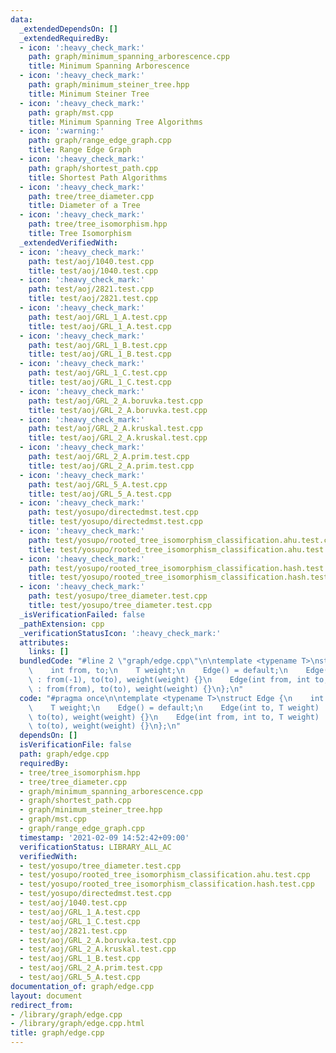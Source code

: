 ```yaml
---
data:
  _extendedDependsOn: []
  _extendedRequiredBy:
  - icon: ':heavy_check_mark:'
    path: graph/minimum_spanning_arborescence.cpp
    title: Minimum Spanning Arborescence
  - icon: ':heavy_check_mark:'
    path: graph/minimum_steiner_tree.hpp
    title: Minimum Steiner Tree
  - icon: ':heavy_check_mark:'
    path: graph/mst.cpp
    title: Minimum Spanning Tree Algorithms
  - icon: ':warning:'
    path: graph/range_edge_graph.cpp
    title: Range Edge Graph
  - icon: ':heavy_check_mark:'
    path: graph/shortest_path.cpp
    title: Shortest Path Algorithms
  - icon: ':heavy_check_mark:'
    path: tree/tree_diameter.cpp
    title: Diameter of a Tree
  - icon: ':heavy_check_mark:'
    path: tree/tree_isomorphism.hpp
    title: Tree Isomorphism
  _extendedVerifiedWith:
  - icon: ':heavy_check_mark:'
    path: test/aoj/1040.test.cpp
    title: test/aoj/1040.test.cpp
  - icon: ':heavy_check_mark:'
    path: test/aoj/2821.test.cpp
    title: test/aoj/2821.test.cpp
  - icon: ':heavy_check_mark:'
    path: test/aoj/GRL_1_A.test.cpp
    title: test/aoj/GRL_1_A.test.cpp
  - icon: ':heavy_check_mark:'
    path: test/aoj/GRL_1_B.test.cpp
    title: test/aoj/GRL_1_B.test.cpp
  - icon: ':heavy_check_mark:'
    path: test/aoj/GRL_1_C.test.cpp
    title: test/aoj/GRL_1_C.test.cpp
  - icon: ':heavy_check_mark:'
    path: test/aoj/GRL_2_A.boruvka.test.cpp
    title: test/aoj/GRL_2_A.boruvka.test.cpp
  - icon: ':heavy_check_mark:'
    path: test/aoj/GRL_2_A.kruskal.test.cpp
    title: test/aoj/GRL_2_A.kruskal.test.cpp
  - icon: ':heavy_check_mark:'
    path: test/aoj/GRL_2_A.prim.test.cpp
    title: test/aoj/GRL_2_A.prim.test.cpp
  - icon: ':heavy_check_mark:'
    path: test/aoj/GRL_5_A.test.cpp
    title: test/aoj/GRL_5_A.test.cpp
  - icon: ':heavy_check_mark:'
    path: test/yosupo/directedmst.test.cpp
    title: test/yosupo/directedmst.test.cpp
  - icon: ':heavy_check_mark:'
    path: test/yosupo/rooted_tree_isomorphism_classification.ahu.test.cpp
    title: test/yosupo/rooted_tree_isomorphism_classification.ahu.test.cpp
  - icon: ':heavy_check_mark:'
    path: test/yosupo/rooted_tree_isomorphism_classification.hash.test.cpp
    title: test/yosupo/rooted_tree_isomorphism_classification.hash.test.cpp
  - icon: ':heavy_check_mark:'
    path: test/yosupo/tree_diameter.test.cpp
    title: test/yosupo/tree_diameter.test.cpp
  _isVerificationFailed: false
  _pathExtension: cpp
  _verificationStatusIcon: ':heavy_check_mark:'
  attributes:
    links: []
  bundledCode: "#line 2 \"graph/edge.cpp\"\n\ntemplate <typename T>\nstruct Edge {\n\
    \    int from, to;\n    T weight;\n    Edge() = default;\n    Edge(int to, T weight)\
    \ : from(-1), to(to), weight(weight) {}\n    Edge(int from, int to, T weight)\
    \ : from(from), to(to), weight(weight) {}\n};\n"
  code: "#pragma once\n\ntemplate <typename T>\nstruct Edge {\n    int from, to;\n\
    \    T weight;\n    Edge() = default;\n    Edge(int to, T weight) : from(-1),\
    \ to(to), weight(weight) {}\n    Edge(int from, int to, T weight) : from(from),\
    \ to(to), weight(weight) {}\n};\n"
  dependsOn: []
  isVerificationFile: false
  path: graph/edge.cpp
  requiredBy:
  - tree/tree_isomorphism.hpp
  - tree/tree_diameter.cpp
  - graph/minimum_spanning_arborescence.cpp
  - graph/shortest_path.cpp
  - graph/minimum_steiner_tree.hpp
  - graph/mst.cpp
  - graph/range_edge_graph.cpp
  timestamp: '2021-02-09 14:52:42+09:00'
  verificationStatus: LIBRARY_ALL_AC
  verifiedWith:
  - test/yosupo/tree_diameter.test.cpp
  - test/yosupo/rooted_tree_isomorphism_classification.ahu.test.cpp
  - test/yosupo/rooted_tree_isomorphism_classification.hash.test.cpp
  - test/yosupo/directedmst.test.cpp
  - test/aoj/1040.test.cpp
  - test/aoj/GRL_1_A.test.cpp
  - test/aoj/GRL_1_C.test.cpp
  - test/aoj/2821.test.cpp
  - test/aoj/GRL_2_A.boruvka.test.cpp
  - test/aoj/GRL_2_A.kruskal.test.cpp
  - test/aoj/GRL_1_B.test.cpp
  - test/aoj/GRL_2_A.prim.test.cpp
  - test/aoj/GRL_5_A.test.cpp
documentation_of: graph/edge.cpp
layout: document
redirect_from:
- /library/graph/edge.cpp
- /library/graph/edge.cpp.html
title: graph/edge.cpp
---
```

